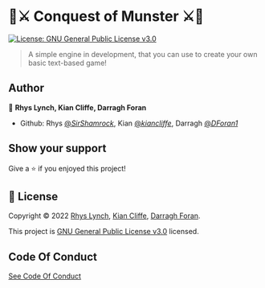 #  🏰⚔️ Conquest of Munster ⚔️🏰
[![License: GNU General Public License v3.0](https://img.shields.io/badge/License-GPL%20v3-yellow)](https://www.gnu.org/licenses/gpl-3.0.en.html)

>A simple engine in development, that you can use to create your own basic text-based game!

## Author

👤 **Rhys Lynch, Kian Cliffe, Darragh Foran**

* Github: Rhys [@_SirShamrock_](https://github.com/SirShamrock), Kian [@_kiancliffe_](https://github.com/kiancliffe), Darragh [@_DForan1_](https://github.com/DForan1)

## Show your support

Give a ⭐️ if you enjoyed this project!


## 📝 License

Copyright © 2022 [Rhys Lynch](https://github.com/SirShamrock), [Kian Cliffe](https://github.com/kiancliffe), [Darragh Foran](https://github.com/DForan1).

This project is [GNU General Public License v3.0](https://www.gnu.org/licenses/gpl-3.0.en.html) licensed.


## Code Of Conduct

[See Code Of Conduct](https://github.com/kiancliffe/Conquest-Of-Munster/blob/main/CODE-OF-CONDUCT.md)
